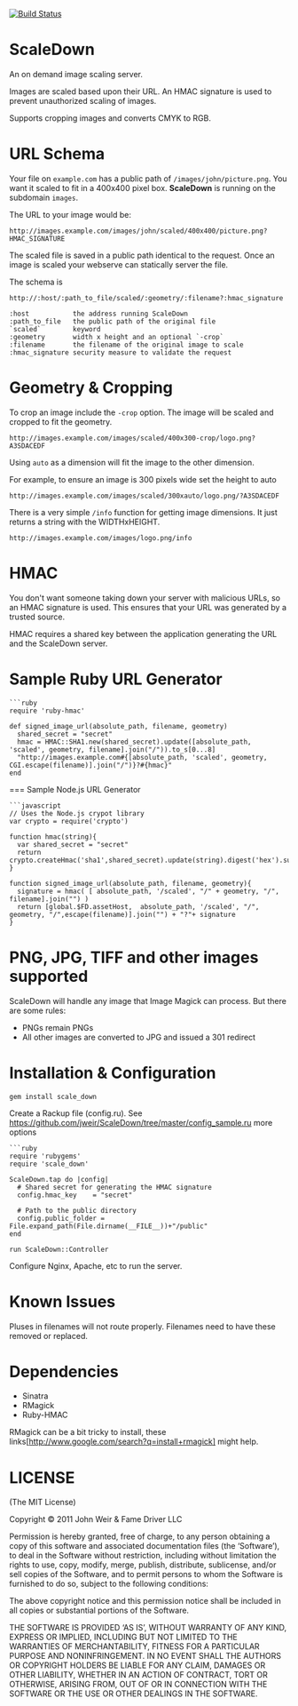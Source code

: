 [![Build Status](https://secure.travis-ci.org/jweir/ScaleDown.png)](http://travis-ci.org/jweir/ScaleDown)

ScaleDown
==========

An on demand image scaling server.

Images are scaled based upon their URL. An HMAC signature is used to prevent unauthorized scaling of images.

Supports cropping images and converts CMYK to RGB.

URL Schema
==========

Your file on `example.com` has a public path of `/images/john/picture.png`. You want it scaled to fit in a 400x400 pixel box.  **ScaleDown** is running on the subdomain `images`.

The URL to your image would be:

    http://images.example.com/images/john/scaled/400x400/picture.png?HMAC_SIGNATURE

The scaled file is saved in a public path identical to the request. Once an image is scaled your webserve can statically server the file.

The schema is

    http://:host/:path_to_file/scaled/:geometry/:filename?:hmac_signature

    :host           the address running ScaleDown
    :path_to_file   the public path of the original file
    `scaled`        keyword
    :geometry       width x height and an optional `-crop`
    :filename       the filename of the original image to scale
    :hmac_signature security measure to validate the request


Geometry & Cropping
====================

To crop an image include the `-crop` option.  The image will be scaled and cropped to fit the geometry.

    http://images.example.com/images/scaled/400x300-crop/logo.png?A3SDACEDF

Using `auto` as a dimension will fit the image to the other dimension.

For example, to ensure an image is 300 pixels wide set the height to auto

    http://images.example.com/images/scaled/300xauto/logo.png/?A3SDACEDF

There is a very simple `/info` function for getting image dimensions. It just returns a string with the WIDTHxHEIGHT.

    http://images.example.com/images/logo.png/info


HMAC
====

You don't want someone taking down your server with malicious URLs, so an HMAC signature is used.  This ensures that your URL was generated by a trusted source.

HMAC requires a shared key between the application generating the URL and the ScaleDown server.

Sample Ruby URL Generator
=========================

    ```ruby
    require 'ruby-hmac'

    def signed_image_url(absolute_path, filename, geometry)
      shared_secret = "secret"
      hmac = HMAC::SHA1.new(shared_secret).update([absolute_path, 'scaled', geometry, filename].join("/")).to_s[0...8]
      "http://images.example.com#{[absolute_path, 'scaled', geometry, CGI.escape(filename)].join("/")}?#{hmac}"
    end

=== Sample Node.js URL Generator

    ```javascript
    // Uses the Node.js crypot library
    var crypto = require('crypto')

    function hmac(string){
      var shared_secret = "secret"
      return crypto.createHmac('sha1',shared_secret).update(string).digest('hex').substr(0,8)
    }

    function signed_image_url(absolute_path, filename, geometry){
      signature = hmac( [ absolute_path, '/scaled', "/" + geometry, "/", filename].join("") )
      return [global.$FD.assetHost,  absolute_path, '/scaled', "/", geometry, "/",escape(filename)].join("") + "?"+ signature
    }

PNG, JPG, TIFF and other images supported
========================================

ScaleDown will handle any image that Image Magick can process.  But there are some rules:

* PNGs remain PNGs
* All other images are converted to JPG and issued a 301 redirect

Installation & Configuration
==============================

    gem install scale_down

Create a Rackup file (config.ru). See https://github.com/jweir/ScaleDown/tree/master/config_sample.ru more options

    ```ruby
    require 'rubygems'
    require 'scale_down'

    ScaleDown.tap do |config|
      # Shared secret for generating the HMAC signature
      config.hmac_key    = "secret"

      # Path to the public directory
      config.public_folder = File.expand_path(File.dirname(__FILE__))+"/public"
    end

    run ScaleDown::Controller

Configure Nginx, Apache, etc to run the server.

Known Issues
===========

Pluses in filenames will not route properly.  Filenames need to have these removed or replaced.

Dependencies
============

* Sinatra
* RMagick
* Ruby-HMAC

RMagick can be a bit tricky to install, these links[http://www.google.com/search?q=install+rmagick] might help.

LICENSE
=======

(The MIT License)

Copyright © 2011 John Weir & Fame Driver LLC

Permission is hereby granted, free of charge, to any person obtaining a copy of this software and associated documentation files (the ‘Software’), to deal in the Software without restriction, including without limitation the rights to use, copy, modify, merge, publish, distribute, sublicense, and/or sell copies of the Software, and to permit persons to whom the Software is furnished to do so, subject to the following conditions:

The above copyright notice and this permission notice shall be included in all copies or substantial portions of the Software.

THE SOFTWARE IS PROVIDED ‘AS IS’, WITHOUT WARRANTY OF ANY KIND, EXPRESS OR IMPLIED, INCLUDING BUT NOT LIMITED TO THE WARRANTIES OF MERCHANTABILITY, FITNESS FOR A PARTICULAR PURPOSE AND NONINFRINGEMENT. IN NO EVENT SHALL THE AUTHORS OR COPYRIGHT HOLDERS BE LIABLE FOR ANY CLAIM, DAMAGES OR OTHER LIABILITY, WHETHER IN AN ACTION OF CONTRACT, TORT OR OTHERWISE, ARISING FROM, OUT OF OR IN CONNECTION WITH THE SOFTWARE OR THE USE OR OTHER DEALINGS IN THE SOFTWARE.
